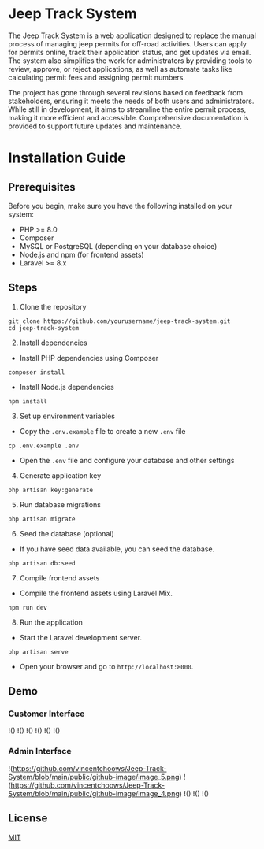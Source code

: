
# Jeep Track System

The Jeep Track System is a web application designed to replace the manual process of managing jeep permits for off-road activities. Users can apply for permits online, track their application status, and get updates via email. The system also simplifies the work for administrators by providing tools to review, approve, or reject applications, as well as automate tasks like calculating permit fees and assigning permit numbers.

The project has gone through several revisions based on feedback from stakeholders, ensuring it meets the needs of both users and administrators. While still in development, it aims to streamline the entire permit process, making it more efficient and accessible. Comprehensive documentation is provided to support future updates and maintenance.

# Installation Guide

## Prerequisites

Before you begin, make sure you have the following installed on your system:

- PHP >= 8.0
- Composer
- MySQL or PostgreSQL (depending on your database choice)
- Node.js and npm (for frontend assets)
- Laravel >= 8.x

## Steps


1. Clone the repository
```
git clone https://github.com/yourusername/jeep-track-system.git
cd jeep-track-system
```

2. Install dependencies
* Install PHP dependencies using Composer
```
composer install
```

* Install Node.js dependencies
```
npm install
```

3. Set up environment variables
* Copy the `.env.example` file to create a new `.env` file
```
cp .env.example .env
```

* Open the `.env` file and configure your database and other settings


4. Generate application key
```
php artisan key:generate
```


5. Run database migrations
```
php artisan migrate
```

6. Seed the database (optional)
* If you have seed data available, you can seed the database. 

```
php artisan db:seed
```

7. Compile frontend assets
* Compile the frontend assets using Laravel Mix. 
```
npm run dev
```

8. Run the application

* Start the Laravel development server. 
```
php artisan serve
```

* Open your browser and go to `http://localhost:8000`. 


    
## Demo

### Customer Interface

!()
!()
!()
!()
!()
!()

### Admin Interface

!(https://github.com/vincentchoows/Jeep-Track-System/blob/main/public/github-image/image_5.png)
!(https://github.com/vincentchoows/Jeep-Track-System/blob/main/public/github-image/image_4.png)
!()
!()
!()



## License

[MIT](https://choosealicense.com/licenses/mit/)

